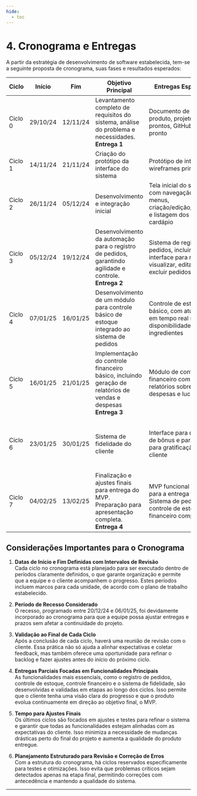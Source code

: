 ```yaml
---
hide:
  - toc
---
```


# 4. Cronograma e Entregas

A partir da estratégia de desenvolvimento de software estabelecida, tem-se a seguinte proposta de cronograma, suas fases e resultados esperados:

| Ciclo    | Início     | Fim        | Objetivo Principal                                                                         | Entregas Esperadas                                                                                          | Validação do Cliente                                                                                   |
|----------|------------|------------|--------------------------------------------------------------------------------------------|-------------------------------------------------------------------------------------------------------------|--------------------------------------------------------------------------------------------------------|
| Ciclo 0  | 29/10/24   | 12/11/24   | Levantamento completo de requisitos do sistema, análise do problema e necessidades.  <br>**Entrega 1**  | Documento de visão e produto, projeto prontos, GitHub Pages pronto                                         | Validação inicial do escopo e alinhamento das necessidades do cliente.                                 |
| Ciclo 1  | 14/11/24   | 21/11/24   | Criação do protótipo da interface do sistema                                               | Protótipo de interface e wireframes principais                                                              | Feedback sobre usabilidade e layout                                                                    |
| Ciclo 2  | 26/11/24   | 05/12/24   | Desenvolvimento e integração inicial                                                       | Tela inicial do sistema com navegação entre menus, criação/edição/exclusão e listagem dos itens do cardápio | Validação da interface inicial e navegação, feedback sobre a fluidez e uso do sistema.                 |
| Ciclo 3  | 05/12/24   | 19/12/24   | Desenvolvimento da automação para o registro de pedidos, garantindo agilidade e controle. <br>**Entrega 2** | Sistema de registro de pedidos, incluindo interface para registrar, visualizar, editar e excluir pedidos    | Validação da funcionalidade de registro de pedidos e feedback sobre erros e agilidade.                 |
| Ciclo 4  | 07/01/25   | 16/01/25   | Desenvolvimento de um módulo para controle básico de estoque integrado ao sistema de pedidos | Controle de estoque básico, com atualização em tempo real sobre a disponibilidade de ingredientes           | Validação do controle de estoque, integrando à interface de pedidos e feedback sobre a precisão.       |
| Ciclo 5  | 16/01/25   | 21/01/25   | Implementação do controle financeiro básico, incluindo geração de relatórios de vendas e despesas <br> **Entrega 3** | Módulo de controle financeiro com relatórios sobre vendas, despesas e lucros                               | Validação da funcionalidade financeira, geração de relatórios e feedback sobre usabilidade.            |
| Ciclo 6  | 23/01/25   | 30/01/25   | Sistema de fidelidade do cliente                                                          | Interface para definição de bônus e parâmetros para gratificação do cliente                                | Validação da funcionalidade de escolha do bônus e definição de frequência para gratificação.           |
| Ciclo 7  | 04/02/25   | 13/02/25   | Finalização e ajustes finais para entrega do MVP. Preparação para apresentação completa.  <br>**Entrega 4** | MVP funcional e pronto para a entrega final. Sistema de pedidos, controle de estoque e financeiro completos | Validação final do MVP, revisão das funcionalidades e feedback sobre a entrega final.                  |

## Considerações Importantes para o Cronograma

1. **Datas de Início e Fim Definidas com Intervalos de Revisão**  
   Cada ciclo no cronograma está planejado para ser executado dentro de períodos claramente definidos, o que garante organização e permite que a equipe e o cliente acompanhem o progresso. Estes períodos incluem marcos para cada unidade, de acordo com o plano de trabalho estabelecido.

2. **Período de Recesso Considerado**  
   O recesso, programado entre 20/12/24 e 06/01/25, foi devidamente incorporado ao cronograma para que a equipe possa ajustar entregas e prazos sem afetar a continuidade do projeto.

3. **Validação ao Final de Cada Ciclo**  
   Após a conclusão de cada ciclo, haverá uma reunião de revisão com o cliente. Essa prática não só ajuda a alinhar expectativas e coletar feedback, mas também oferece uma oportunidade para refinar o backlog e fazer ajustes antes do início do próximo ciclo.

4. **Entregas Parciais Focadas em Funcionalidades Principais**  
   As funcionalidades mais essenciais, como o registro de pedidos, controle de estoque, controle financeiro e o sistema de fidelidade, são desenvolvidas e validadas em etapas ao longo dos ciclos. Isso permite que o cliente tenha uma visão clara do progresso e que o produto evolua continuamente em direção ao objetivo final, o MVP.

5. **Tempo para Ajustes Finais**  
   Os últimos ciclos são focados em ajustes e testes para refinar o sistema e garantir que todas as funcionalidades estejam alinhadas com as expectativas do cliente. Isso minimiza a necessidade de mudanças drásticas perto do final do projeto e aumenta a qualidade do produto entregue.

6. **Planejamento Estruturado para Revisão e Correção de Erros**  
   Com a estrutura do cronograma, há ciclos reservados especificamente para testes e otimizações. Isso evita que problemas críticos sejam detectados apenas na etapa final, permitindo correções com antecedência e mantendo a qualidade do sistema.

___________________________________________________________________________________